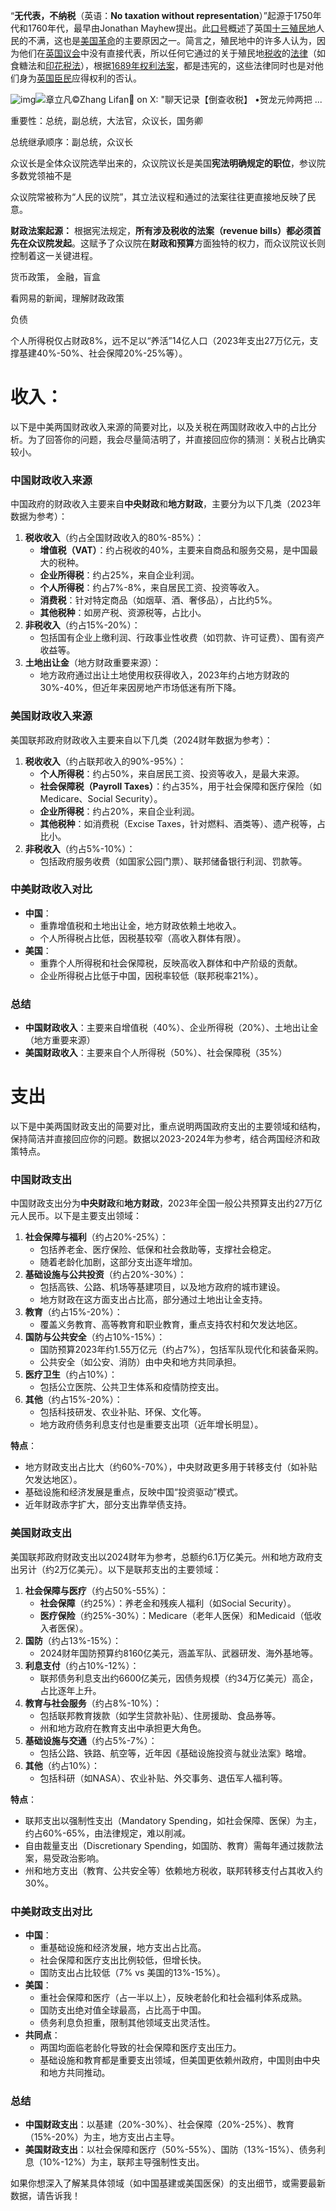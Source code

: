 “**无代表，不纳税**（英语：**No taxation without representation**）”起源于1750年代和1760年代，最早由Jonathan Mayhew提出。此[口号](https://zh.wikipedia.org/wiki/標語)概述了英国[十三殖民地](https://zh.wikipedia.org/wiki/十三州殖民地)人民的不满，这也是[美国革命](https://zh.wikipedia.org/wiki/美国革命)的主要原因之一。简言之，殖民地中的许多人认为，因为他们在[英国议会](https://zh.wikipedia.org/wiki/英国国会)中没有直接代表，所以任何它通过的关于殖民地[税收](https://zh.wikipedia.org/wiki/税收)的[法律](https://zh.wikipedia.org/wiki/法律)（如食糖法和[印花税法](https://zh.wikipedia.org/wiki/印花稅法)），根据[1689年权利法案](https://zh.wikipedia.org/wiki/英国权利法案)，都是违宪的，这些法律同时也是对他们身为[英国臣民](https://zh.wikipedia.org/wiki/英国臣民)应得权利的否认。



![img](../images/20241126104308832.webp)![章立凡©️Zhang Lifan💎 on X: "聊天记录【倒查收税】 •贺龙元帅两把 ...](../images/GRHtLrPa0AAGs_h.webp)

重要性：总统，副总统，大法官，众议长，国务卿

总统继承顺序：副总统，众议长

众议长是全体众议院选举出来的，众议院议长是美国**宪法明确规定的职位**，参议院多数党领袖不是

 众议院常被称为“人民的议院”，其立法议程和通过的法案往往更直接地反映了民意。

**财政法案起源：** 根据宪法规定，**所有涉及税收的法案（revenue bills）都必须首先在众议院发起**。这赋予了众议院在**财政和预算**方面独特的权力，而众议院议长则控制着这一关键进程。



货币政策， 金融，盲盒

看网易的新闻，理解财政政策

负债

个人所得税仅占财政8%，远不足以“养活”14亿人口（2023年支出27万亿元，支撑基建40%-50%、社会保障20%-25%等）。

# 收入：

以下是中美两国财政收入来源的简要对比，以及关税在两国财政收入中的占比分析。为了回答你的问题，我会尽量简洁明了，并直接回应你的猜测：关税占比确实较小。

### **中国财政收入来源**
中国政府的财政收入主要来自**中央财政**和**地方财政**，主要分为以下几类（2023年数据为参考）：
1. **税收收入**（约占全国财政收入的80%-85%）：
   - **增值税（VAT）**：约占税收的40%，主要来自商品和服务交易，是中国最大的税种。
   - **企业所得税**：约占25%，来自企业利润。
   - **个人所得税**：约占7%-8%，来自居民工资、投资等收入。
   - **消费税**：针对特定商品（如烟草、酒、奢侈品），占比约5%。
   - **其他税种**：如房产税、资源税等，占比小。
2. **非税收入**（约占15%-20%）：
   - 包括国有企业上缴利润、行政事业性收费（如罚款、许可证费）、国有资产收益等。
3. **土地出让金**（地方财政重要来源）：
   - 地方政府通过出让土地使用权获得收入，2023年约占地方财政的30%-40%，但近年来因房地产市场低迷有所下降。

### **美国财政收入来源**
美国联邦政府财政收入主要来自以下几类（2024财年数据为参考）：
1. **税收收入**（约占联邦收入的90%-95%）：
   - **个人所得税**：约占50%，来自居民工资、投资等收入，是最大来源。
   - **社会保障税（Payroll Taxes）**：约占35%，用于社会保障和医疗保险（如Medicare、Social Security）。
   - **企业所得税**：约占20%，来自企业利润。
   - **其他税种**：如消费税（Excise Taxes，针对燃料、酒类等）、遗产税等，占比小。
2. **非税收入**（约占5%-10%）：
   - 包括政府服务收费（如国家公园门票）、联邦储备银行利润、罚款等。

### **中美财政收入对比**
- **中国**：
  - 重靠增值税和土地出让金，地方财政依赖土地收入。
  - 个人所得税占比低，因税基较窄（高收入群体有限）。
- **美国**：
  - 重靠个人所得税和社会保障税，反映高收入群体和中产阶级的贡献。
  - 企业所得税占比低于中国，因税率较低（联邦税率21%）。

### **总结**
- **中国财政收入**：主要来自增值税（40%）、企业所得税（20%）、土地出让金（地方重要来源）
- **美国财政收入**：主要来自个人所得税（50%）、社会保障税（35%）



# 支出

以下是中美两国财政支出的简要对比，重点说明两国政府支出的主要领域和结构，保持简洁并直接回应你的问题。数据以2023-2024年为参考，结合两国经济和政策特点。

### **中国财政支出**
中国财政支出分为**中央财政**和**地方财政**，2023年全国一般公共预算支出约27万亿元人民币。以下是主要支出领域：
1. **社会保障与福利**（约占20%-25%）：
   - 包括养老金、医疗保险、低保和社会救助等，支撑社会稳定。
   - 随着老龄化加剧，这部分支出逐年增加。
2. **基础设施与公共投资**（约占20%-30%）：
   - 包括高铁、公路、机场等基建项目，以及地方政府的城市建设。
   - 地方财政在这方面支出占比高，部分通过土地出让金支持。
3. **教育**（约占15%-20%）：
   - 覆盖义务教育、高等教育和职业教育，重点支持农村和欠发达地区。
4. **国防与公共安全**（约占10%-15%）：
   - 国防预算2023年约1.55万亿元（约占7%），包括军队现代化和装备采购。
   - 公共安全（如公安、消防）由中央和地方共同承担。
5. **医疗卫生**（约占10%）：
   - 包括公立医院、公共卫生体系和疫情防控支出。
6. **其他**（约占15%-20%）：
   - 包括科技研发、农业补贴、环保、文化等。
   - 地方政府债务利息支付也是重要支出项（近年增长明显）。

**特点**：
- 地方财政支出占比大（约60%-70%），中央财政更多用于转移支付（如补贴欠发达地区）。
- 基础设施和经济发展是重点，反映中国“投资驱动”模式。
- 近年财政赤字扩大，部分支出靠举债支持。

### **美国财政支出**
美国联邦政府财政支出以2024财年为参考，总额约6.1万亿美元。州和地方政府支出另计（约2万亿美元）。以下是联邦支出的主要领域：
1. **社会保障与医疗**（约占50%-55%）：
   - **社会保障**（约25%）：养老金和残疾人福利（如Social Security）。
   - **医疗保险**（约25%-30%）：Medicare（老年人医保）和Medicaid（低收入者医保）。
2. **国防**（约占13%-15%）：
   - 2024财年国防预算约8160亿美元，涵盖军队、武器研发、海外基地等。
3. **利息支付**（约占10%-12%）：
   - 联邦债务利息支出约6600亿美元，因债务规模（约34万亿美元）高企，占比逐年上升。
4. **教育与社会服务**（约占8%-10%）：
   - 包括联邦教育拨款（如学生贷款补贴）、住房援助、食品券等。
   - 州和地方政府在教育支出中承担更大角色。
5. **基础设施与交通**（约占5%-7%）：
   - 包括公路、铁路、航空等，近年因《基础设施投资与就业法案》略增。
6. **其他**（约占10%）：
   - 包括科研（如NASA）、农业补贴、外交事务、退伍军人福利等。

**特点**：
- 联邦支出以强制性支出（Mandatory Spending，如社会保障、医保）为主，约占60%-65%，由法律规定，难以削减。
- 自由裁量支出（Discretionary Spending，如国防、教育）需每年通过拨款法案，易受政治影响。
- 州和地方支出（教育、公共安全等）依赖地方税收，联邦转移支付占其收入约30%。

### **中美财政支出对比**
- **中国**：
  - 重基础设施和经济发展，地方支出占比高。
  - 社会保障和医疗支出比例较低，但增长快。
  - 国防支出占比较低（7% vs 美国的13%-15%）。
- **美国**：
  - 重社会保障和医疗（占一半以上），反映老龄化和社会福利体系成熟。
  - 国防支出绝对值全球最高，占比高于中国。
  - 债务利息负担重，限制其他领域支出灵活性。
- **共同点**：
  - 两国均面临老龄化导致的社会保障和医疗支出压力。
  - 基础设施和教育都是重要支出领域，但美国更依赖州政府，中国则由中央和地方共同推动。

### **总结**
- **中国财政支出**：以基建（20%-30%）、社会保障（20%-25%）、教育（15%-20%）为主，地方支出占主导。
- **美国财政支出**：以社会保障和医疗（50%-55%）、国防（13%-15%）、债务利息（10%-12%）为主，联邦主导强制性支出。

如果你想深入了解某具体领域（如中国基建或美国医保）的支出细节，或需要最新数据，请告诉我！